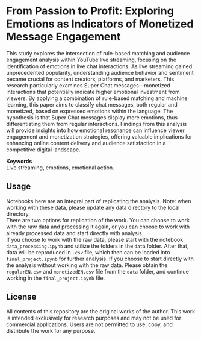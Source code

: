 # From Passion to Profit: Exploring Emotions as Indicators of Monetized Message Engagement

This study explores the intersection of rule-based matching and audience engagement analysis within YouTube live streaming, focusing on the identification of emotions in live chat interactions. As live streaming gained unprecedented popularity, understanding audience behavior and sentiment became crucial for content creators, platforms, and marketers. This research particularly examines Super Chat messages—monetized interactions that potentially indicate higher emotional investment from viewers. By applying a combination of rule-based matching and machine learning, this paper aims to classify chat messages, both regular and monetized, based on expressed emotions within the language. The hypothesis is that Super Chat messages display more emotions, thus differentiating them from regular interactions. Findings from this analysis will provide insights into how emotional resonance can influence viewer engagement and monetization strategies, offering valuable implications for enhancing online content delivery and audience satisfaction in a competitive digital landscape.


**Keywords** \
Live streaming, emotions, emotional action.


## Usage
Notebooks here are an integral part of replicating the analysis. Note: when working with these data, please update any data directory to the local directory. \
There are two options for replication of the work. You can choose to work with the raw data and processing it again, or you can choose to work with already processed data and start directly with analysis. \
If you choose to work with the raw data, please start with the notebook `data_processing.ipynb` and utilize the folders in the `data` folder. After that, data will be reproduced in `.csv` file, which then can be loaded into `final_project.ipynb` for further analysis.
If you choose to start directly with the analysis without working with the raw data. Please obtain the `regularEN.csv` and `monetizedEN.csv` file from the `data` folder, and continue working in the `final_project.ipynb` file.

## License
All contents of this repository are the original works of the author. This work is intended exclusively for research purposes and may not be used for commercial applications. Users are not permitted to use, copy, and distribute the work for any purpose.
